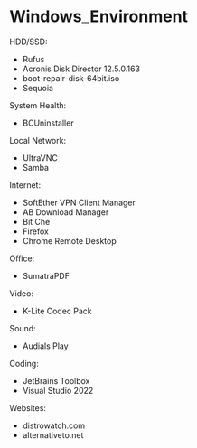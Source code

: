 # Windows_Environment

HDD/SSD:
  - Rufus
  - Acronis Disk Director 12.5.0.163
  - boot-repair-disk-64bit.iso 
  - Sequoia


System Health:
  - BCUninstaller


Local Network:
  - UltraVNC
  - Samba


Internet:
  - SoftEther VPN Client Manager
  - AB Download Manager
  - Bit Che
  - Firefox
  - Chrome Remote Desktop


Office: 
  - SumatraPDF


Video:
  - K-Lite Codec Pack


Sound:
  - Audials Play


Coding:
  - JetBrains Toolbox
  - Visual Studio 2022


Websites:
  - distrowatch.com
  - alternativeto.net
